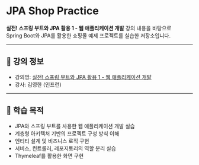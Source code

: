 # JPA Shop Practice

**실전! 스프링 부트와 JPA 활용 1 - 웹 애플리케이션 개발** 강의 내용을 바탕으로  
Spring Boot와 JPA를 활용한 쇼핑몰 예제 프로젝트를 실습한 저장소입니다.

---

## 📘 강의 정보
- 강의명: [실전! 스프링 부트와 JPA 활용 1 - 웹 애플리케이션 개발](https://www.inflearn.com/course/스프링부트-JPA-활용-1)
- 강사: 김영한 (인프런)

---

## 🎯 학습 목적
- JPA와 스프링 부트를 사용한 웹 애플리케이션 개발 실습
- 계층형 아키텍처 기반의 프로젝트 구성 방식 이해
- 엔티티 설계 및 비즈니스 로직 구현
- 서비스, 컨트롤러, 레포지토리의 역할 분리 실습
- Thymeleaf를 활용한 화면 구현

